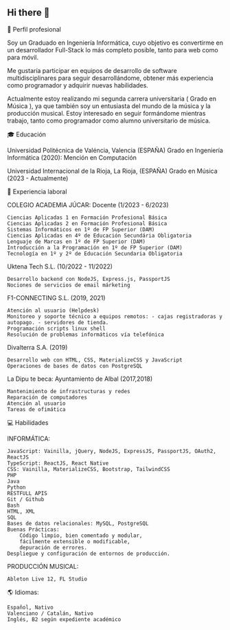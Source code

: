 ## Hi there 👋


💼 Perfil profesional

Soy un Graduado en Ingeniería Informática, cuyo objetivo es convertirme en un desarrollador Full-Stack lo más completo posible, tanto para web como para móvil.

Me gustaría participar en equipos de desarrollo de software multidisciplinares para seguir desarrollándome, obtener más experiencia como programador y adquirir nuevas habilidades.

Actualmente estoy realizando mi segunda carrera universitaria ( Grado en Música ), ya que también soy un entusiasta del mundo de la música y la producción musical. Estoy interesado en seguir formándome mientras trabajo, tanto como programador como alumno universitario de música.

🎓 Educación

Universidad Politécnica de Valéncia, Valencia (ESPAÑA) Grado en Ingeniería Informática (2020): Mención en Computación

Universidad Internacional de la Rioja, La Rioja, (ESPAÑA) Grado en Música (2023 - Actualmente)

💼 Experiencia laboral

COLEGIO ACADEMIA JÚCAR: Docente (1/2023 - 6/2023)

    Ciencias Aplicadas 1 en Formación Profesional Básica
    Ciencias Aplicadas 2 en Formación Profesional Básica
    Sistemas Informáticos en 1º de FP Superior (DAM)
    Ciencias Aplicadas en 4º de Educación Secundária Obligatoria
    Lenguaje de Marcas en 1º de FP Superior (DAM)
    Introducción a la Programación en 1º de FP Superior (DAM)
    Tecnología en 1º y 2º de Educación Secundaria Obligatoria

Uktena Tech S.L. (10/2022 - 11/2022)

    Desarrollo backend con NodeJS, Express.js, PassportJS
    Nociones de servicios de email márketing

F1-CONNECTING S.L. (2019, 2021)

    Atención al usuario (Helpdesk)
    Monitoreo y soporte técnico a equipos remotos: - cajas registradoras y autopago. - servidores de tienda.
    Programación scripts linux shell
    Resolución de problemas informáticos vía telefónica

Divalterra S.A. (2019)

    Desarrollo web con HTML, CSS, MaterializeCSS y JavaScript
    Operaciones de bases de datos con PostgreSQL

La Dipu te beca: Ayuntamiento de Albal (2017,2018)

    Mantenimiento de infrastructuras y redes
    Reparación de computadores
    Atención al usuario
    Tareas de ofimática


💻 Habilidades

INFORMÁTICA:

    JavaScript: Vainilla, jQuery, NodeJS, ExpressJS, PassportJS, OAuth2, ReactJS
    TypeScript: ReactJS, React Native
    CSS: Vainilla, MaterializeCSS, Bootstrap, TailwindCSS
    PHP
    Java
    Python
    RESTFULL APIS
    Git / Github
    Bash
    HTML, XML
    SQL
    Bases de datos relacionales: MySQL, PostgreSQL
    Buenas Prácticas: 
        Código limpio, bien comentado y modular, 
        fácilmente extensible o modificable, 
        depuración de errores.
    Despliegue y configuración de entornos de producción.

PRODUCCIÓN MUSICAL:

    Ableton Live 12, FL Studio

🌎 Idiomas:

    Español, Nativo
    Valenciano / Catalán, Nativo
    Inglés, B2 según expediente académico


